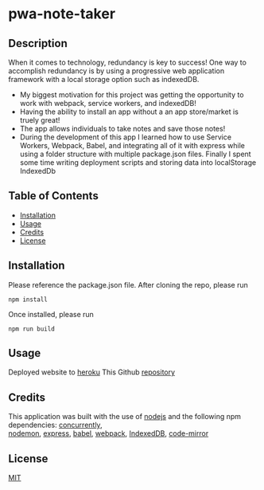 # pwa-note-taker

## Description
When it comes to technology, redundancy is key to success! One way to accomplish redundancy is by using a progressive web application framework with a local storage option such as indexedDB.
- My biggest motivation for this project was getting the opportunity to work with webpack, service workers, and indexedDB! 
- Having the ability to install an app without a an app store/market is truely great!
- The app allows individuals to take notes and save those notes!
- During the development of this app I learned how to use Service Workers, Webpack, Babel, and integrating all of it with express while using a folder structure with multiple package.json files. Finally I spent some time writing deployment scripts and storing data into localStorage IndexedDb

## Table of Contents

- [Installation](#installation)
- [Usage](#usage)
- [Credits](#credits)
- [License](#license)


## Installation
Please reference the package.json file. After cloning the repo, please run

```
npm install
```
Once installed, please run

```
npm run build
```
## Usage

Deployed website to [heroku](https://notes-with-pwa.herokuapp.com/)
This Github [repository](https://github.com/Git-Vdim-Hub/pwa-note-taker)

## Credits
This application was built with the use of [nodejs](https://nodejs.dev/en/) and the following npm dependencies: 
[concurrently](https://www.npmjs.com/package/concurrently),  
[nodemon](https://www.npmjs.com/package/nodemon), 
[express](https://www.npmjs.com/package/express),
[babel](https://babeljs.io/),
[webpack](https://webpack.js.org/),
[IndexedDB](https://www.npmjs.com/package/idb),
[code-mirror](https://www.npmjs.com/package/codemirror)

## License

[MIT](https://choosealicense.com/)